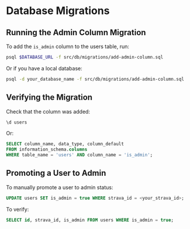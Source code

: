 # Database Migrations

## Running the Admin Column Migration

To add the `is_admin` column to the users table, run:

```bash
psql $DATABASE_URL -f src/db/migrations/add-admin-column.sql
```

Or if you have a local database:

```bash
psql -d your_database_name -f src/db/migrations/add-admin-column.sql
```

## Verifying the Migration

Check that the column was added:

```sql
\d users
```

Or:

```sql
SELECT column_name, data_type, column_default 
FROM information_schema.columns 
WHERE table_name = 'users' AND column_name = 'is_admin';
```

## Promoting a User to Admin

To manually promote a user to admin status:

```sql
UPDATE users SET is_admin = true WHERE strava_id = <your_strava_id>;
```

To verify:

```sql
SELECT id, strava_id, is_admin FROM users WHERE is_admin = true;
```

